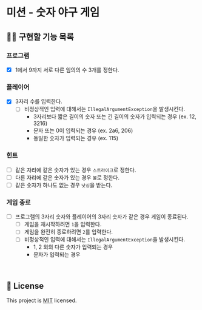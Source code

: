# 미션 - 숫자 야구 게임

## 👩‍💻 구현할 기능 목록
### 프로그램
- [x] 1에서 9까지 서로 다른 임의의 수 3개를 정한다.

### 플레이어
- [x] 3자리 수를 입력한다.
    - [ ] 비정상적인 입력에 대해서는 `IllegalArgumentException`을 발생시킨다.
        - 3자리보다 짧은 길이의 숫자 또는 긴 길이의 숫자가 입력되는 경우 (ex. 12, 3216)
        - 문자 또는 0이 입력되는 경우 (ex. 2a6, 206)
        - 동일한 숫자가 입력되는 경우 (ex. 115) 

### 힌트
- [ ] 같은 자리에 같은 숫자가 있는 경우 `스트라이크`로 정한다.
- [ ] 다른 자리에 같은 숫자가 있는 경우 `볼`로 정한다.
- [ ] 같은 숫자가 하나도 없는 경우 `낫싱`을 받는다.

### 게임 종료
- [ ] 프로그램의 3자리 숫자와 플레이어의 3자리 숫자가 같은 경우 게임이 종료된다.
    - [ ] 게임을 재시작하려면 `1`을 입력한다.
    - [ ] 게임을 완전히 종료하려면 `2`를 입력한다.
    - [ ] 비정상적인 입력에 대해서는 `IllegalArgumentException`을 발생시킨다.
        - 1, 2 외의 다른 숫자가 입력되는 경우
        - 문자가 입력되는 경우

<br>

## 📝 License

This project is [MIT](https://github.com/woowacourse/java-baseball-precourse/blob/master/LICENSE) licensed.
